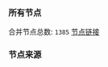### 所有节点
合并节点总数: `1385`
[节点链接](https://raw.githubusercontent.com/rzhy1/11/master/sub/sub_merge_base64.txt)

### 节点来源